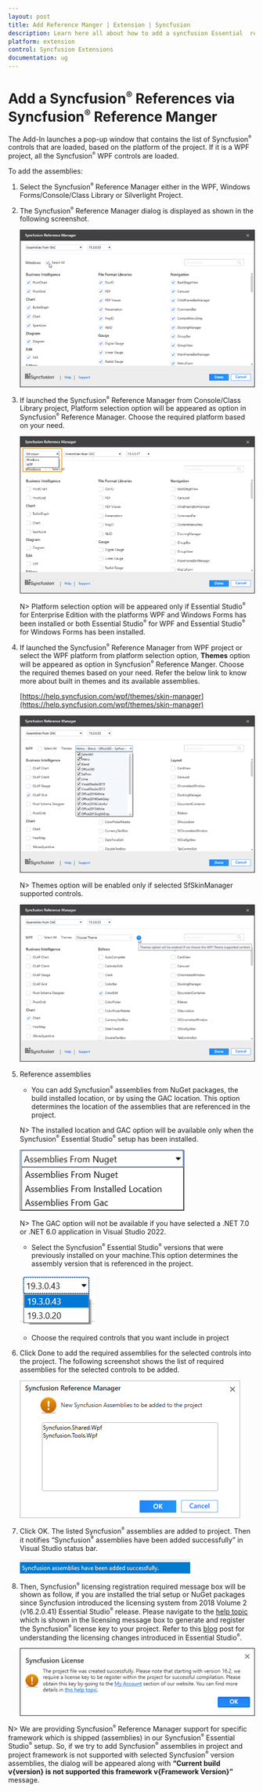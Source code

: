 ```yaml
---
layout: post
title: Add Reference Manger | Extension | Syncfusion
description: Learn here all about how to add a syncfusion Essential  references via reference manger in Extenion, it's elements and more.
platform: extension
control: Syncfusion Extensions
documentation: ug
---
```


# Add a Syncfusion<sup style="font-size:70%">&reg;</sup> References via Syncfusion<sup style="font-size:70%">&reg;</sup> Reference Manger

The Add-In launches a pop-up window that contains the list of Syncfusion<sup style="font-size:70%">&reg;</sup> controls that are loaded, based on the platform of the project. If it is a WPF project, all the Syncfusion<sup style="font-size:70%">&reg;</sup> WPF controls are loaded.

To add the assemblies:

1. Select the Syncfusion<sup style="font-size:70%">&reg;</sup> Reference Manager either in the WPF, Windows Forms/Console/Class Library or Silverlight Project.
2. The Syncfusion<sup style="font-size:70%">&reg;</sup> Reference Manager dialog is displayed as shown in the following screenshot.

   ![Syncfusion<sup style="font-size:70%">&reg;</sup> Reference Manger Wizard](Add-a-Syncfusion-References-via-Syncfusion-Reference-Manger_images/Add-a-Syncfusion-References-via-Syncfusion-Reference-Manger-img1.png)

3. If launched the Syncfusion<sup style="font-size:70%">&reg;</sup> Reference Manager from Console/Class Library project, Platform selection option will be appeared as option in Syncfusion<sup style="font-size:70%">&reg;</sup> Reference Manager. Choose the required platform based on your need. 

    ![Platform selection option in Syncfusion<sup style="font-size:70%">&reg;</sup> Reference Manger](Add-a-Syncfusion-References-via-Syncfusion-Reference-Manger_images/Add-a-Syncfusion-References-via-Syncfusion-Reference-Manger-img6.png)

    N> Platform selection option will be appeared only if Essential Studio<sup style="font-size:70%">&reg;</sup> for Enterprise Edition with the platforms WPF and Windows Forms has been installed or both Essential Studio<sup style="font-size:70%">&reg;</sup> for WPF and Essential Studio<sup style="font-size:70%">&reg;</sup> for Windows Forms has been installed.

4. If launched the Syncfusion<sup style="font-size:70%">&reg;</sup> Reference Manager from WPF project or select the WPF platform from platform selection option, **Themes** option will be appeared as option in Syncfusion<sup style="font-size:70%">&reg;</sup> Reference Manger. Choose the required themes based on your need. Refer the below link to know more about built in themes and its available assemblies.

    [https://help.syncfusion.com/wpf/themes/skin-manager](https://help.syncfusion.com/wpf/themes/skin-manager)

    ![Themes selection option in Syncfusion<sup style="font-size:70%">&reg;</sup> Reference Manger](Add-a-Syncfusion-References-via-Syncfusion-Reference-Manger_images/Add-a-Syncfusion-References-via-Syncfusion-Reference-Manger-img4.png)

    N> Themes option will be enabled only if selected SfSkinManager supported controls.

    ![Tooltip information for Syncfusion<sup style="font-size:70%">&reg;</sup> Reference Manager themes option](Add-a-Syncfusion-References-via-Syncfusion-Reference-Manger_images/Add-a-Syncfusion-References-via-Syncfusion-Reference-Manger-img5.png)

5. Reference assemblies
   * You can add Syncfusion<sup style="font-size:70%">&reg;</sup> assemblies from NuGet packages, the build installed location, or by using the GAC location. This option determines the location of the assemblies that are referenced in the project.

   N> The installed location and GAC option will be available only when the Syncfusion<sup style="font-size:70%">&reg;</sup> Essential Studio<sup style="font-size:70%">&reg;</sup> setup has been installed.

   ![Options for assembly location in Syncfusion<sup style="font-size:70%">&reg;</sup> Reference Manager](Add-a-Syncfusion-References-via-Syncfusion-Reference-Manger_images/Add-a-Syncfusion-References-via-Syncfusion-Reference-Manger-img8.png)

    N> The GAC option will not be available if you have selected a .NET 7.0 or .NET 6.0 application in Visual Studio 2022.

   * Select the Syncfusion<sup style="font-size:70%">&reg;</sup> Essential Studio<sup style="font-size:70%">&reg;</sup> versions that were previously installed on your machine.This option determines the assembly version that is referenced in the project.

   ![Versions for assemblies in Syncfusion<sup style="font-size:70%">&reg;</sup> Reference Manager](Add-a-Syncfusion-References-via-Syncfusion-Reference-Manger_images/Add-a-Syncfusion-References-via-Syncfusion-Reference-Manger-img9.png)

   * Choose the required controls that you want include in project
6. Click Done to add the required assemblies for the selected controls into the project. The   following screenshot shows the list of required assemblies for 
   the selected controls to be added.

   ![Syncfusion<sup style="font-size:70%">&reg;</sup> Reference Manager new assemblies add information dialog](Add-a-Syncfusion-References-via-Syncfusion-Reference-Manger_images/Add-a-Syncfusion-References-via-Syncfusion-Reference-Manger-img2.png)

7. Click OK. The listed Syncfusion<sup style="font-size:70%">&reg;</sup> assemblies are added to project. Then it notifies “Syncfusion<sup style="font-size:70%">&reg;</sup> assemblies have been added successfully” in Visual Studio status bar.

   ![Syncfusion<sup style="font-size:70%">&reg;</sup> Reference Manager success status in Visual Studio status bar](Add-a-Syncfusion-References-via-Syncfusion-Reference-Manger_images/Add-a-Syncfusion-References-via-Syncfusion-Reference-Manger-img3.png)

8. Then, Syncfusion<sup style="font-size:70%">&reg;</sup> licensing registration required message box will be shown as follow, if you are installed the trial setup or NuGet packages since Syncfusion introduced the licensing system from 2018 Volume 2 (v16.2.0.41) Essential Studio<sup style="font-size:70%">&reg;</sup> release. Please navigate to the [help topic](https://help.syncfusion.com/common/essential-studio/licensing/overview#how-to-generate-syncfusion-license-key) which is shown in the licensing message box to generate and register the Syncfusion<sup style="font-size:70%">&reg;</sup> license key to your project. Refer to this [blog](https://blog.syncfusion.com/post/Whats-New-in-2018-Volume-2-Licensing-Changes-in-the-1620x-Version-of-Essential-Studio.aspx) post for understanding the licensing changes introduced in Essential Studio<sup style="font-size:70%">&reg;</sup>.

   ![Syncfusion<sup style="font-size:70%">&reg;</sup> license registration required information dialog in Syncfusion<sup style="font-size:70%">&reg;</sup> Reference Manager](Add-a-Syncfusion-References-via-Syncfusion-Reference-Manger_images/Add-a-Syncfusion-References-via-Syncfusion-Reference-Manger-img7.png)

N> We are providing Syncfusion<sup style="font-size:70%">&reg;</sup> Reference Manager support for specific framework which is shipped (assemblies) in our Syncfusion<sup style="font-size:70%">&reg;</sup> Essential Studio<sup style="font-size:70%">&reg;</sup> setup. So, if we try to add Syncfusion<sup style="font-size:70%">&reg;</sup> assemblies in project and project framework is not supported with selected Syncfusion<sup style="font-size:70%">&reg;</sup> version assemblies, the dialog will be appeared along with **“Current build v{version} is not supported this framework v{Framework Version}”** message.






